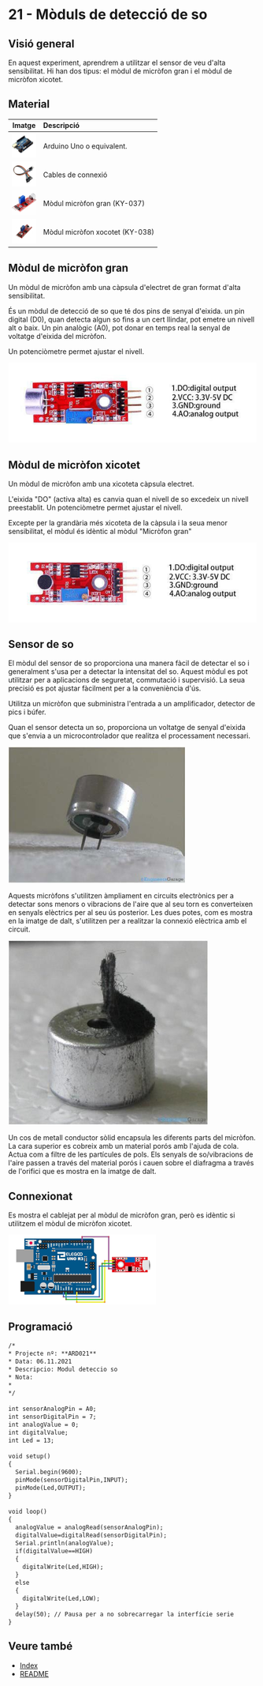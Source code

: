 # 21 - Mòduls de detecció de so

## Visió general

En aquest experiment, aprendrem a utilitzar el sensor de veu d'alta
sensibilitat. Hi han dos tipus: el mòdul de micròfon gran i el mòdul de
micròfon xicotet.

## Material

|                               Imatge                               | Descripció                      |
| :----------------------------------------------------------------: | :------------------------------ |
| <img src="./../imatges/mat/mat_unor3.png" width="50" height="50">  | Arduino Uno o equivalent.       |
| <img src="./../imatges/mat/mat_cables.png" width="50" height="50"> | Cables de connexió              |
| <img src="./../imatges/mat/mat_KY-037.png" width="50" height="50"> | Mòdul micròfon gran (KY-037)    |
| <img src="./../imatges/mat/mat_KY-038.png" width="50" height="50"> | Mòdul micròfon xocotet (KY-038) |

## Mòdul de micròfon gran

Un mòdul de micròfon amb una càpsula d'electret de gran format d'alta
sensibilitat.

És un mòdul de detecció de so que té dos pins de senyal d'eixida. un
pin digital (D0), quan detecta algun so fins a un cert llindar, pot
emetre un nivell alt o baix. Un pin analògic (A0), pot donar en temps
real la senyal de voltatge d'eixida del micròfon.

Un potenciòmetre permet ajustar el nivell.

![Mòdul micròfon KY-037](../imatges/ard/ard_21_01.png)

## Mòdul de micròfon xicotet

Un mòdul de micròfon amb una xicoteta càpsula electret.

L'eixida "DO" (activa alta) es canvia quan el nivell de so excedeix
un nivell preestablit. Un potenciòmetre permet ajustar el nivell.

Excepte per la grandària més xicoteta de la càpsula i la seua menor
sensibilitat, el mòdul és idèntic al mòdul "Micròfon gran"

![Mòdul micròfon KY-038](../imatges/ard/ard_21_02.png)

## Sensor de so

El mòdul del sensor de so proporciona una manera fàcil de detectar el so
i generalment s'usa per a detectar la intensitat del so. Aquest mòdul
es pot utilitzar per a aplicacions de seguretat, commutació i
supervisió. La seua precisió es pot ajustar fàcilment per a la
conveniència d'ús.

Utilitza un micròfon que subministra l'entrada a un amplificador,
detector de pics i búfer.

Quan el sensor detecta un so, proporciona un voltatge de senyal
d'eixida que s'envia a un microcontrolador que realitza el
processament necessari.

![Sensor de so](../imatges/ard/ard_21_03.png)

Aquests micròfons s'utilitzen àmpliament en circuits electrònics per a
detectar sons menors o vibracions de l'aire que al seu torn es
converteixen en senyals elèctrics per al seu ús posterior. Les dues
potes, com es mostra en la imatge de dalt, s'utilitzen per a realitzar
la connexió elèctrica amb el circuit.

![Coberta del sensor de so](../imatges/ard/ard_21_04.png)

Un cos de metall conductor sòlid encapsula les diferents parts del
micròfon. La cara superior es cobreix amb un material porós amb l'ajuda
de cola. Actua com a filtre de les partícules de pols. Els senyals de so/vibracions de l'aire passen a través del material porós i cauen sobre
el diafragma a través de l'orifici que es mostra en la imatge de dalt.

## Connexionat

Es mostra el cablejat per al mòdul de micròfon gran, però es idèntic si
utilitzem el mòdul de micròfon xicotet.

![Connexionat mòdul de micròfon](../imatges/ard/ard_21_05.png)

## Programació

```Arduino
/*
* Projecte nº: **ARD021**
* Data: 06.11.2021
* Descripcio: Modul deteccio so
* Nota:
*
*/

int sensorAnalogPin = A0;
int sensorDigitalPin = 7;
int analogValue = 0;
int digitalValue;
int Led = 13;

void setup()
{
  Serial.begin(9600);
  pinMode(sensorDigitalPin,INPUT);
  pinMode(Led,OUTPUT);
}

void loop()
{
  analogValue = analogRead(sensorAnalogPin);
  digitalValue=digitalRead(sensorDigitalPin);
  Serial.println(analogValue);
  if(digitalValue==HIGH)
  {
    digitalWrite(Led,HIGH);
  }
  else
  {
    digitalWrite(Led,LOW);
  }
  delay(50); // Pausa per a no sobrecarregar la interfície serie
}
```

## Veure també

- [Index](../Index.md)
- [README](../README.md)
